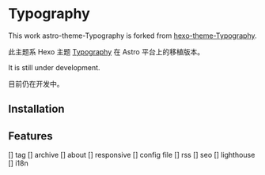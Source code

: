 # Typography

This work astro-theme-Typography is forked from [hexo-theme-Typography](https://github.com/sumimakito/hexo-theme-typography).

此主题系 Hexo 主题 [Typography](https://github.com/sumimakito/hexo-theme-typography) 在 Astro 平台上的移植版本。

It is still under development.

目前仍在开发中。

## Installation


## Features
[] tag
[] archive
[] about
[] responsive
[] config file
[] rss
[] seo
[] lighthouse
[] i18n

